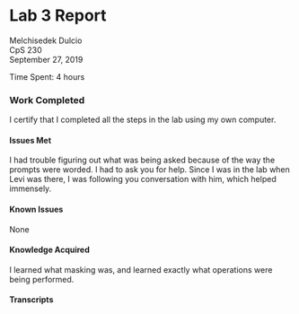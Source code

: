 ﻿# Lab 3 Report



Melchisedek Dulcio   
CpS 230    
September 27, 2019


Time Spent: 4 hours   

### Work Completed



I certify that I completed all the steps in the lab using my own computer.

#### Issues Met



I had trouble figuring out what was being asked because of the way the prompts were worded. I had to ask you for help. Since I was in the lab when Levi was there, I was following you conversation with him, which helped immensely.

#### Known Issues



None

#### Knowledge Acquired



I learned what masking was, and learned exactly what operations were being performed.  

#### Transcripts



```CpS 230 Lab 3: Melchisedek Dulcio (mdulc928)
```